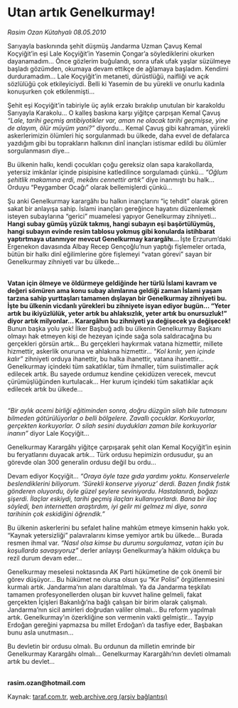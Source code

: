 # Utan artık Genelkurmay!

*Rasim Ozan Kütahyalı  08.05.2010*

<div class="yazi"><p>Sarıyayla baskınında şehit düşmüş Jandarma Uzman Çavuş Kemal Koçyiğit’in eşi Lale Koçyiğit’in Yasemin Çongar’a söylediklerini okurken dayanamadım... Önce gözlerim buğulandı, sonra ufak ufak yaşlar süzülmeye başladı gözümden, okumaya devam ettikçe de ağlamaya başladım. Kendimi durduramadım... Lale Koçyiğit’in metaneti, dürüstlüğü, naifliği ve açık sözlülüğü çok etkileyiciydi. Belli ki Yasemin de bu yürekli ve onurlu kadınla konuşurken çok etkilenmişti...</p>
<p>Şehit eşi Koçyiğit’in tabiriyle üç aylık erzakı bırakılıp unutulan bir karakoldu Sarıyayla Karakolu... O kalleş baskına karşı yiğitçe çarpışan Kemal Çavuş <i>“Lale, tarihi geçmiş antibiyotikler var, aman ne olacak tarihi geçmişse, yine de alayım, ölür müyüm yani?”</i> diyordu... Kemal Çavuş gibi kahraman, yürekli askerlerimizin ölümleri hiç sorgulanmadı bu ülkede, daha evvel de defalarca yazdığım gibi bu toprakların halkının dinî inançları istismar edildi bu ölümler sorgulanmasın diye...</p>
<p>Bu ülkenin halkı, kendi çocukları çoğu gereksiz olan sapa karakollarda, yetersiz imkânlar içinde pisipisine katledilince sorgulamadı çünkü... <i>“Oğlum şehitlik makamına erdi, mekânı cennettir artık”</i> diye inanmıştı bu halk... Orduyu “Peygamber Ocağı” olarak bellemişlerdi çünkü...</p>
<p>Şu anki Genelkurmay karargâhı bu halkın inançlarını “iç tehdit” olarak gören sakat bir anlayışa sahip. İslami inançları gereğince hayatını düzenlemek isteyen subaylarına “gerici” muamelesi yapıyor Genelkurmay zihniyeti... <b>Hangi subay gümüş yüzük takmış, hangi subayın eşi başörtülüymüş, hangi subayın evinde resim tablosu yokmuş gibi konularda istihbarat yaptırtmaya utanmıyor mevcut Genelkurmay karargâhı... </b>İşte Erzurum’daki Ergenekon davasında Albay Recep Gençoğlu’nun yaptığı fişlemeler ortada, bütün bir halkı dinî eğilimlerine göre fişlemeyi “vatan görevi” sayan bir Genelkurmay zihniyeti var bu ülkede...</p>
<p><b><br/>Vatan için ölmeye ve öldürmeye geldiğinde her türlü İslami kavram ve değeri sömüren ama konu subay alımlarına geldiği zaman İslami yaşam tarzına sahip yurttaşları tamamen dışlayan bir Genelkurmay zihniyeti bu. İşte bu ülkenin vicdanlı yürekleri bu zihniyete isyan ediyor bugün... “Yeter artık bu ikiyüzlülük, yeter artık bu ahlaksızlık, yeter artık bu onursuzluk!” diyor artık milyonlar... Karargâhın bu zihniyeti ya değişecek ya değişecek!</b> Bunun başka yolu yok! İlker Başbuğ adlı bu ülkenin Genelkurmay Başkanı olmayı hak etmeyen kişi de hezeyan içinde sağa sola saldıracağına bu gerçekleri görsün artık... Bu gerçekleri haykırmak vatana hizmettir, millete hizmettir, askerlik onuruna ve ahlakına hizmettir... <i>“Kol kırılır, yen içinde kalır” </i>zihniyeti orduya ihanettir, bu halka ihanettir, vatana ihanettir... Genelkurmay içindeki tüm sakatlıklar, tüm ihmaller, tüm suiistimaller açık edilecek artık. Bu sayede ordumuz kendine çekidüzen verecek, mevcut çürümüşlüğünden kurtulacak... Her kurum içindeki tüm sakatlıklar açık edilecek artık bu ülkede...</p>
<p><i><br/>“Bir aylık acemi birliği eğitiminden sonra, doğru düzgün silah bile tutmasını bilmeden götürülüyorlar o belli bölgelere. Zavallı çocuklar. Korkuyorlar, gerçekten korkuyorlar. O silah sesini duydukları zaman bile korkuyorlar inanın”</i> diyor Lale Koçyiğit...</p>
<p>Genelkurmay Karargâhı yiğitçe çarpışarak şehit olan Kemal Koçyiğit’in eşinin bu feryatlarını duyacak artık... Türk ordusu hepimizin ordusudur, şu an görevde olan 300 generalin ordusu değil bu ordu...</p>
<p>Devam ediyor Koçyiğit...<i> “Oraya öyle taze gıda yardımı yoktu. Konservelerle beslendiklerini biliyorum. ‘Sürekli konserve yiyoruz’ derdi. Bazen fındık fıstık gönderen oluyordu, öyle güzel şeylere seviniyordu. Hastalanırdı, boğazı şişerdi. İlaçlar eskiydi, tarihi geçmiş ilaçları kullanıyorlardı. Bana bir ilaç söyledi, ben internetten araştırdım, iyi gelir mi gelmez mi diye, sonra tarihinin çok eskidiğini öğrendik.”</i></p>
<p>Bu ülkenin askerlerini bu sefalet haline mahkûm etmeye kimsenin hakkı yok. “Kaynak yetersizliği” palavralarını kimse yemiyor artık bu ülkede... Burada resmen ihmal var.<i> “Nasıl olsa kimse bu durumu sorgulamaz, vatan için bu koşullarda savaşıyoruz”</i> derler anlayışı Genelkurmay’a hâkim oldukça bu rezil durum devam eder...</p>
<p>Genelkurmay meselesi noktasında AK Parti hükümetine de çok önemli bir görev düşüyor... Bu hükümet ne olursa olsun şu “Kır Polisi” örgütlenmesini kurmalı artık. Jandarma’nın alanı daraltılmalı. Ya da Jandarma teşkilatı tamamen profesyonellerden oluşan bir kuvvet haline gelmeli, fakat gerçekten İçişleri Bakanlığı’na bağlı çalışan bir birim olarak çalışmalı. Jandarma’nın sicil amirleri doğrudan valiler olmalı... Bu reform yapılmalı artık. Genelkurmay’ın özerkliğine son vermenin vakti gelmiştir... Tayyip Erdoğan gereğini yapmazsa bu millet Erdoğan’ı da tasfiye eder, Başbakan bunu asla unutmasın...</p>
<p>Bu devletin bir ordusu olmalı. Bu ordunun da milletin emrinde bir Genelkurmay Karargâhı olmalı... Genelkurmay Karargâhı’nın devleti olmamalı artık bu devlet...</p>
<p><b><br/>rasim.ozan@hotmail.com</b></p></div>

Kaynak: [taraf.com.tr](http://www.taraf.com.tr:80/rasim-ozan-kutahyali/makale-utan-artik-genelkurmay.htm), [web.archive.org (arşiv bağlantısı)](http://web.archive.org/web/20100511181406/http://www.taraf.com.tr:80/rasim-ozan-kutahyali/makale-utan-artik-genelkurmay.htm)
